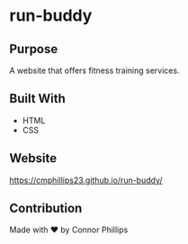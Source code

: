 # run-buddy

## Purpose
A website that offers fitness training services.

## Built With
* HTML
* CSS

## Website
https://cmphillips23.github.io/run-buddy/

## Contribution
Made with ❤️ by Connor Phillips
